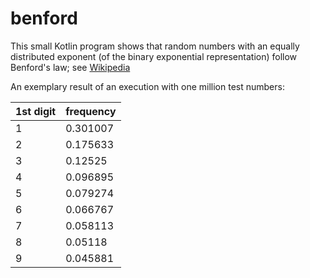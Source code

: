# benford

This small Kotlin program shows that random numbers with an equally distributed exponent 
(of the binary exponential representation) follow Benford's law; 
see [Wikipedia](https://en.wikipedia.org/wiki/Benford%27s_law)

An exemplary result of an execution with one million test numbers:

1st digit | frequency
----------|----------
1 | 0.301007
2 | 0.175633
3 | 0.12525
4 | 0.096895
5 | 0.079274
6 | 0.066767
7 | 0.058113
8 | 0.05118
9 | 0.045881
